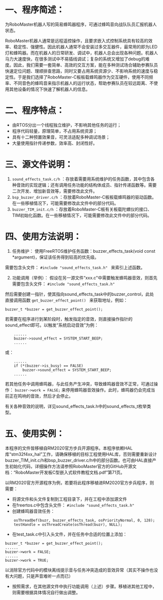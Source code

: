 # 一、程序简述：
为RoboMaster机器人写的简易蜂鸣器程序，可通过蜂鸣音向战队队员汇报机器人状态。

RoboMaster机器人通常是远程遥控操作，且要求嵌入式控制系统具有较高的效率、稳定性、强健性。因此机器人通常不会安装过多交互器件，最常用的即为LED灯和蜂鸣器。而在机器人的日常研发、调试中，机器人总会出现各种问题。机器人马力大速度快，在很多测试中不易插线调试；复杂的系统又增加了debug的难度。因此，我们需要一套简单、高效的交互方案，能在多种测试场合辅助参赛队员快速定位问题、理顺排查思路，同时又要占用系统资源少、不影响系统的速度与稳定性。于是我们选择了RoboMaster-C板板载蜂鸣器作为交互硬件，使用不同频率、不同音色的蜂鸣音来指示机器人的运行状态，帮助参赛队员在较远距离、不使用其他设备的情况下快速了解机器人的信息。


# 二、程序特点：
+ 由RTOS分出一个线程独立维护，不影响其他任务的运行；
+ 程序代码轻量，原理简单，不占用系统资源；
+ 具有十二种预置效果音，可灵活适配多种调试场景；
+ 大量使用指针传递参数，效率高、封闭性好。
  
  
# 三、源文件说明：
1. `sound_effects_task.c/h`
：存放着需要用系统维护的任务函数，其中包含各种音效的实现逻辑；还有调用任务功能的结构体成员、指针传递函数等。需要二次开发、增加新音效等，需要修改此文件。
2. `bsp_buzzer_driver.c/h`
：存放着RoboMaster-C板板载蜂鸣器的驱动函数。在一些移植情况下，可能需要修改此文件中的部分代码。
3. `buzzer_TIM_init.c/h`
：存放着RoboMaster-C板有关板载陀螺仪的接口、TIM初始化函数。在一些移植情况下，可能需要修改此文件中的部分代码。
  
  
# 四、使用方法说明：
1. 任务维护：
使用FreeRTOS维护任务函数：buzzer_effects_task(void const *argument)，保证该任务得到较高的优先级。

需要包含头文件：
`#include "sound_effects_task.h" `
来索引上述函数。


2. 功能调用（举例）：
假设在另一源文件“xxx.c"中需要触发蜂鸣器音效，则首先需要包含头文件：
`#include "sound_effects_task.h"`

然后需要创建一指针，使其指向sound_effects_task中的buzzer_control，此处直接调用函数
`get_buzzer_effect_point() `
来获取地址，例如：

`buzzer_t *buzzer = get_buzzer_effect_point();`

若需要在程序进行到某阶段时，触发指定的音效，则直接操作指针的sound_effect即可。以触发“系统启动音效”为例：

```
	......
	buzzer->sound_effect = SYSTEM_START_BEEP;
	......
```

或：
	
```
	......
	if (*(buzzer->is_busy) == FALSE)
		buzzer->sound_effect = SYSTEM_START_BEEP;
	......
```

若其他任务中调用蜂鸣器，与此任务产生冲突，导致蜂鸣器音效不正常，可通过操作：
`buzzer->work = FALSE;`
来停用蜂鸣器音效操作。此时，蜂鸣器仍会完成当前正在鸣响的音效，然后才会停止。
  
有关各种音效的说明，详见sound_effects_task.h中的sound_effects_t枚举类型。
    
# 五、使用实例：

本程序的文件皆移植自RM2020官方步兵开源程序。本程序依赖HAL库“stm32f4xx_hal”工作，请确保移植的目标工程使用HAL库，否则需要重新设计buzzer_TIM_init.c/h和bsp_buzzer_driver.c/h中的部分函数。也可由HAL直接产生初始化代码，详细操作方法请参照RoboMaster官方的GitHub开源文档：“RoboMaster开发板C型嵌入式软件教程文档.pdf”第71页。

以RM2020官方开源程序为例，若要将此程序移植进RM2020官方步兵程序，则需要：

+ 将源文件和头文件复制到工程目录下，并在工程中添加源文件
+ 在freertos.c中包含头文件：
`#include "sound_effects_task.h"`
+ 创建蜂鸣器音效任务：

```
	osThreadDef(buzr, buzzer_effects_task, osPriorityNormal, 0, 128);
	testHandle = osThreadCreate(osThread(buzr), NULL);
```

+ 在test_task.c中引入头文件，并在任务中合适的位置上添加：
```
buzzer_t *buzzer = get_buzzer_effect_point();
......
buzzer->work = FALSE;
......
buzzer->work = TRUE;
```
以消除官方代码中的模块离线提示音与任务冲突造成的音效异常（其实不操作也没有大问题，只是声音难听一点而已）
+ 按照需求，在其他源文件中执行功能调用（上述）步骤。移植进其他工程中，则需要根据具体情况自行做出调整。

